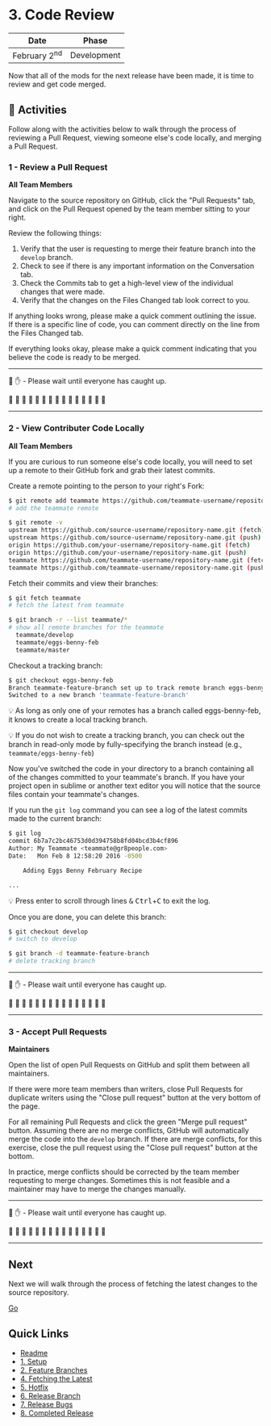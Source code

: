 # 3. Code Review

| Date | Phase |
| --- | --- |
|  February 2<sup>nd</sup> | Development |

Now that all of the mods for the next release have been made, it is time to review and get code merged.

## :running: Activities

Follow along with the activities below to walk through the process of reviewing a Pull Request, viewing someone else's code locally, and merging a Pull Request.

### 1 - Review a Pull Request

__All Team Members__

Navigate to the source repository on GitHub, click the "Pull Requests" tab, and click on the Pull Request opened by the team member sitting to your right.

Review the following things:

1. Verify that the user is requesting to merge their feature branch into the `develop` branch.
2. Check to see if there is any important information on the Conversation tab.
3. Check the Commits tab to get a high-level view of the individual changes that were made.
3. Verify that the changes on the Files Changed tab look correct to you.

If anything looks wrong, please make a quick comment outlining the issue. If there is a specific line of code, you can comment directly on the line from the Files Changed tab. 

If everything looks okay, please make a quick comment indicating that you believe the code is ready to be merged.

---

:cop: :raised_hand: - Please wait until everyone has caught up.

:construction: :construction: :construction: :construction: :construction: :construction: :construction: :construction: :construction: :construction: :construction: :construction: :construction: :construction: :construction:

---

### 2 - View Contributer Code Locally

__All Team Members__

If you are curious to run someone else's code locally, you will need to set up a remote to their GitHub fork and grab their latest commits.

Create a remote pointing to the person to your right's Fork:
```sh
$ git remote add teammate https://github.com/teammate-username/repository-name.git
# add the teammate remote

$ git remote -v
upstream https://github.com/source-username/repository-name.git (fetch)
upstream https://github.com/source-username/repository-name.git (push)
origin https://github.com/your-username/repository-name.git (fetch)
origin https://github.com/your-username/repository-name.git (push)
teammate https://github.com/teammate-username/repository-name.git (fetch)
teammate https://github.com/teammate-username/repository-name.git (push)
```

Fetch their commits and view their branches:
```sh
$ git fetch teammate
# fetch the latest from teammate

$ git branch -r --list teammate/*
# show all remote branches for the teammate
  teammate/develop
  teammate/eggs-benny-feb
  teammate/master
```

Checkout a tracking branch:
```sh
$ git checkout eggs-benny-feb
Branch teammate-feature-branch set up to track remote branch eggs-benny-feb from teammate.
Switched to a new branch 'teammate-feature-branch'
```

:bulb: As long as only one of your remotes has a branch called eggs-benny-feb, it knows to create a local tracking branch.

:bulb: If you do not wish to create a tracking branch, you can check out the branch in read-only mode by fully-specifying the branch instead (e.g., `teammate/eggs-benny-feb`)

Now you've switched the code in your directory to a branch containing all of the changes committed to your teammate's branch. If you have your project open in sublime or another text editor you will notice that the source files contain your teammate's changes.

If you run the `git log` command you can see a log of the latest commits made to the current branch:
```sh
$ git log
commit 6b7a7c2bc46753d0d394758b8fd04bcd3b4cf896
Author: My Teammate <teammate@gr8people.com>
Date:   Mon Feb 8 12:58:20 2016 -0500

    Adding Eggs Benny February Recipe

...
```

:bulb: Press enter to scroll through lines <kbd>&amp;</kbd> <kbd>Ctrl</kbd>+<kbd>C</kbd> to exit the log.

Once you are done, you can delete this branch:
```sh
$ git checkout develop
# switch to develop

$ git branch -d teammate-feature-branch
# delete tracking branch
```

---

:cop: :raised_hand: - Please wait until everyone has caught up.

:construction: :construction: :construction: :construction: :construction: :construction: :construction: :construction: :construction: :construction: :construction: :construction: :construction: :construction: :construction:

---

### 3 - Accept Pull Requests

__Maintainers__

Open the list of open Pull Requests on GitHub and split them between all maintainers.

If there were more team members than writers, close Pull Requests for duplicate writers using the "Close pull request" button at the very bottom of the page.

For all remaining Pull Requests and click the green "Merge pull request" button. Assuming there are no merge conflicts, GitHub will automatically merge the code into the `develop` branch. If there are merge conflicts, for this exercise, close the pull request using the "Close pull request" button at the bottom.

In practice, merge conflicts should be corrected by the team member requesting to merge changes. Sometimes this is not feasible and a maintainer may have to merge the changes manually.

---

:cop: :raised_hand: - Please wait until everyone has caught up.

:construction: :construction: :construction: :construction: :construction: :construction: :construction: :construction: :construction: :construction: :construction: :construction: :construction: :construction: :construction:

---

## Next

Next we will walk through the process of fetching the latest changes to the source repository.

[Go](4-fetching-latest.md)

## Quick Links

- [Readme](../readme.md)
- [1. Setup](1-setup.md)
- [2. Feature Branches](2-feature-branches.md)
- [4. Fetching the Latest](4-fetching-latest.md)
- [5. Hotfix](5-hotfix.md)
- [6. Release Branch](6-release-branch.md)
- [7. Release Bugs](7-release-bugs.md)
- [8. Completed Release](8-completed-release.md)
